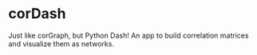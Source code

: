 # corDash
Just like corGraph, but Python Dash! An app to build correlation matrices and visualize them as networks.
